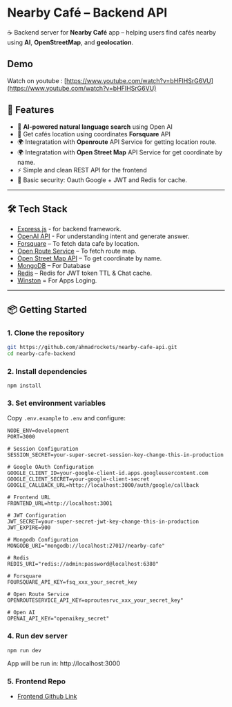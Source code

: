 # Nearby Café – Backend API

☕ Backend server for **Nearby Café** app – helping users find cafés nearby using **AI**, **OpenStreetMap**, and **geolocation**.

## Demo 
Watch on youtube : [https://www.youtube.com/watch?v=bHFIHSrG6VU](https://www.youtube.com/watch?v=bHFIHSrG6VU)

## 🚀 Features
- 🧠 **AI-powered natural language search** using Open AI 
- 📍 Get cafés location using coordinates **Forsquare** API
- 🌍 Integratation with **Openroute** API Service for getting location route.
- 🌍 Integratation with **Open Street Map** API Service for get coordinate by name.
- ⚡ Simple and clean REST API for the frontend  
- 🔐 Basic security: Oauth Google + JWT and Redis for cache.

---

## 🛠️ Tech Stack

- [Express.js](https://expressjs.com/) - for backend framework.
- [OpenAI API](https://platform.openai.com/docs) - For understanding intent and generate answer. 
- [Forsquare](https://openrouteservice.org/) – To fetch data cafe by location.  
- [Open Route Service](https://openrouteservice.org/) – To fetch route map.
- [Open Street Map API](https://www.openstreetmap.org/) – To get coordinate by name. 
- [MongoDB](https://www.mongodb.com/) – For Database  
- [Redis](https://www.mongodb.com/) – Redis for JWT token TTL & Chat cache.
- [Winston](https://github.com/winstonjs/winston) = For Apps Loging.

---

## 📦 Getting Started

### 1.  Clone the repository
```bash
git https://github.com/ahmadrockets/nearby-cafe-api.git
cd nearby-cafe-backend
```
### 2. Install dependencies
```
npm install
```

### 3. Set environment variables
Copy `.env.example` to `.env` and configure:
```
NODE_ENV=development
PORT=3000

# Session Configuration
SESSION_SECRET=your-super-secret-session-key-change-this-in-production

# Google OAuth Configuration
GOOGLE_CLIENT_ID=your-google-client-id.apps.googleusercontent.com
GOOGLE_CLIENT_SECRET=your-google-client-secret
GOOGLE_CALLBACK_URL=http://localhost:3000/auth/google/callback

# Frontend URL
FRONTEND_URL=http://localhost:3001

# JWT Configuration
JWT_SECRET=your-super-secret-jwt-key-change-this-in-production
JWT_EXPIRE=900

# Mongodb Configuration
MONGODB_URI="mongodb://localhost:27017/nearby-cafe"

# Redis
REDIS_URI="redis://admin:password@localhost:6380"

# Forsquare
FOURSQUARE_API_KEY=fsq_xxx_your_secret_key

# Open Route Service
OPENROUTESERVICE_API_KEY=oproutesrvc_xxx_your_secret_key"

# Open AI
OPENAI_API_KEY="openaikey_secret"
```

### 4. Run dev server
```
npm run dev
```
App will be run in: http://localhost:3000

### 5. Frontend Repo
- [Frontend Github Link](https://github.com/ahmadrockets/nearby-cafe-frontend)